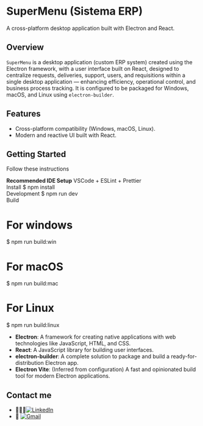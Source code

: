 # SuperMenu (Sistema ERP)

A cross-platform desktop application built with Electron and React.

## Overview

`SuperMenu` is a desktop application (custom ERP system) created using the Electron framework, with a user interface built on React, designed to centralize requests, deliveries, support, users, and requisitions within a single desktop application — enhancing efficiency, operational control, and business process tracking. It is configured to be packaged for Windows, macOS, and Linux using `electron-builder`.

## Features

- Cross-platform compatibility (Windows, macOS, Linux).
- Modern and reactive UI built with React.

## Getting Started

Follow these instructions

**Recommended IDE Setup**
VSCode + ESLint + Prettier
<br>
Install
$ npm install
<br>
Development
$ npm run dev
<br>
Build
# For windows
$ npm run build:win

# For macOS
$ npm run build:mac

# For Linux
$ npm run build:linux

- **Electron**: A framework for creating native applications with web technologies like JavaScript, HTML, and CSS.
- **React**: A JavaScript library for building user interfaces.
- **electron-builder**: A complete solution to package and build a ready-for-distribution Electron app.
- **Electron Vite**: (Inferred from configuration) A fast and opinionated build tool for modern Electron applications.

## Contact me

- 👨🏻‍💻[![LinkedIn](https://img.shields.io/badge/linkedin-%230077B5.svg?style=for-the-badge&logo=linkedin&logoColor=white)](https://www.linkedin.com/in/daniel-santiago-rosero-4420a91b0/)
- 📧 [![Gmail](https://img.shields.io/badge/Gmail-D14836?style=for-the-badge&logo=gmail&logoColor=white)](mailto:santiagocajamarca.37@gmail.com)
